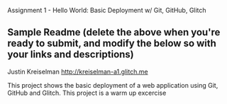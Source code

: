 Assignment 1 - Hello World: Basic Deployment w/ Git, GitHub, Glitch


Sample Readme (delete the above when you're ready to submit, and modify the below so with your links and descriptions)
---

Justin Kreiselman
http://kreiselman-a1.glitch.me

This project shows the basic deployment of a web application using Git, GitHub and Glitch. This project is a warm up excercise 




